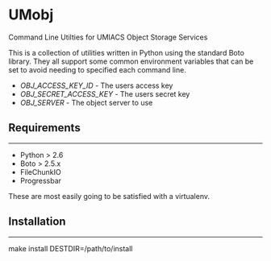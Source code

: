 UMobj 
=====
Command Line Utilties for UMIACS Object Storage Services

This is a collection of utilities written in Python using the 
standard Boto library.  They all support some common environment
variables that can be set to avoid needing to specified each 
command line.

 * *OBJ_ACCESS_KEY_ID* - The users access key
 * *OBJ_SECRET_ACCESS_KEY* - The users secret key
 * *OBJ_SERVER*  - The object server to use

## Requirements
---------------

- Python > 2.6
- Boto > 2.5.x
- FileChunkIO
- Progressbar

These are most easily going to be satisfied with a virtualenv.

## Installation
---------------

 make install DESTDIR=/path/to/install

